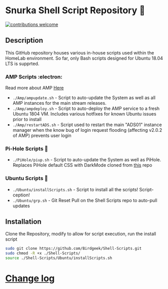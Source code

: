 # Snurka Shell Script Repository :bread:
[![contributions welcome](https://img.shields.io/badge/contributions-welcome-brightgreen.svg?style=flat)](https://github.com/Birdgeek/Shell-Scripts/issues)
## Description
This GitHub repository houses various in-house scripts used within the HomeLab environment. So far, only Bash scripts designed for Ubuntu 18.04 LTS is supprted.
### AMP Scripts :electron:
Read more about AMP [Here](https://cubecoders.com)
* ```./Amp/ampupdate.sh``` - Script to auto-update the System as well as all AMP instances for the main stream releases.
* ```./Amp/ampdeploy.sh``` - Script to auto-deploy the AMP service to a fresh Ubuntu 1804 VM. Includes various hotfixes for known Ubuntu issues prior to install
* ```./Amp/restartADS.sh``` - Script used to restart the main "ADS01" instance manager when the know bug of login request flooding (affecting v2.0.2 of AMP) prevents user login
### Pi-Hole Scripts :pie:
* ```./PiHole/piup.sh``` - Script to auto-update the System as well as PiHole. Replaces PiHole default CSS with DarkMode cloned from [this](https://github.com/lkd70/PiHole-Dark) repo

### Ubuntu Scripts :penguin:
* ```./Ubuntu/installScripts.sh``` - Script to install all the scripts! Script-ception!
* ```./Ubuntu/grp.sh``` - Git Reset Pull on the Shell Scripts repo to auto-pull updates

## Installation
Clone the Repository, modify to allow for script execution, run the install script

```bash
sudo git clone https://github.com/Birdgeek/Shell-Scripts.git
sudo chmod -R +x ./Shell-Scripts/
source ./Shell-Scripts/Ubuntu/installScripts.sh
```
# [Change log](https://github.com/Birdgeek/Shell-Scripts/blob/master/Changelog.md)
